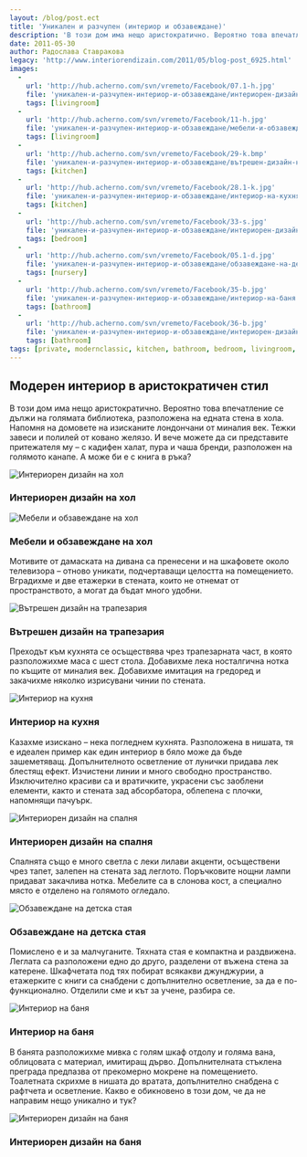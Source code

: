 ```yaml
---
layout: /blog/post.ect
title: 'Уникален и разчупен (интериор и обзавеждане)'
description: 'В този дом има нещо аристократично. Вероятно това впечатление се дължи на голямата библиотека, разположена на едната стена в хола. Напомня на домовете на изисканите лондончани от миналия век. Тежки завеси и полилей от ковано желязо. И вече можете да си представите притежателя му – с кадифен халат, пура и чаша бренди, разположен на голямото канапе. А може би е с книга в ръка?'
date: 2011-05-30
author: Радослава Ставракова
legacy: 'http://www.interiorendizain.com/2011/05/blog-post_6925.html'
images:
  -
    url: 'http://hub.acherno.com/svn/vremeto/Facebook/07.1-h.jpg'
    file: 'уникален-и-разчупен-интериор-и-обзавеждане/интериорен-дизайн-на-хол.jpg'
    tags: [livingroom]
  -
    url: 'http://hub.acherno.com/svn/vremeto/Facebook/11-h.jpg'
    file: 'уникален-и-разчупен-интериор-и-обзавеждане/мебели-и-обзавеждане-на-хол.jpg'
    tags: [livingroom]
  -
    url: 'http://hub.acherno.com/svn/vremeto/Facebook/29-k.bmp'
    file: 'уникален-и-разчупен-интериор-и-обзавеждане/вътрешен-дизайн-на-трапезария.jpg'
    tags: [kitchen]
  -
    url: 'http://hub.acherno.com/svn/vremeto/Facebook/28.1-k.jpg'
    file: 'уникален-и-разчупен-интериор-и-обзавеждане/интериор-на-кухня.jpg'
    tags: [kitchen]
  -
    url: 'http://hub.acherno.com/svn/vremeto/Facebook/33-s.jpg'
    file: 'уникален-и-разчупен-интериор-и-обзавеждане/интериорен-дизайн-на-спалня.jpg'
    tags: [bedroom]
  -
    url: 'http://hub.acherno.com/svn/vremeto/Facebook/05.1-d.jpg'
    file: 'уникален-и-разчупен-интериор-и-обзавеждане/обзавеждане-на-детска-стая.jpg'
    tags: [nursery]
  -
    url: 'http://hub.acherno.com/svn/vremeto/Facebook/35-b.jpg'
    file: 'уникален-и-разчупен-интериор-и-обзавеждане/интериор-на-баня.jpg'
    tags: [bathroom]
  -
    url: 'http://hub.acherno.com/svn/vremeto/Facebook/36-b.jpg'
    file: 'уникален-и-разчупен-интериор-и-обзавеждане/интериорен-дизайн-на-баня.jpg'
    tags: [bathroom]
tags: [private, modernclassic, kitchen, bathroom, bedroom, livingroom, nursery]
---
```

## Модерен **интериор** в **аристократичен** стил
В този дом има нещо аристократично. Вероятно това впечатление се дължи на голямата библиотека, разположена на едната стена в хола. Напомня на домовете на изисканите лондончани от миналия век. Тежки завеси и полилей от ковано желязо. И вече можете да си представите притежателя му – с кадифен халат, пура и чаша бренди, разположен на голямото канапе. А може би е с книга в ръка?

![Интериорен дизайн на хол](уникален-и-разчупен-интериор-и-обзавеждане/интериорен-дизайн-на-хол.jpg)
### Интериорен дизайн на **хол**

![Мебели и обзавеждане на хол](уникален-и-разчупен-интериор-и-обзавеждане/мебели-и-обзавеждане-на-хол.jpg)
### Мебели и обзавеждане на **хол**

Мотивите от дамаската на дивана са пренесени и на шкафовете около телевизора – отново уникати, подчертаващи целостта на помещението. Вградихме и две етажерки в стената, които не отнемат от пространството, а могат да бъдат много удобни.

![Вътрешен дизайн на трапезария](уникален-и-разчупен-интериор-и-обзавеждане/вътрешен-дизайн-на-трапезария.jpg)
### Вътрешен дизайн на **трапезария**

Преходът към кухнята се осъществява чрез трапезарната част,  в която разположихме маса с шест стола. Добавихме лека носталгична нотка по къщите от миналия век. Добавихме имитация на гредоред и закачихме няколко изрисувани чинии по стената.

![Интериор на кухня](уникален-и-разчупен-интериор-и-обзавеждане/интериор-на-кухня.jpg)
### Интериор на **кухня**

Казахме изискано – нека погледнем кухнята. Разположена в нишата, тя е идеален пример как един интериор в бяло може да бъде зашеметяващ. Допълнителното осветление от лунички придава лек блестящ ефект. Изчистени линии и много свободно пространство. Изключително красиви са и вратичките, украсени със заоблени елементи, както и стената зад абсорбатора, облепена с плочки, напомнящи пачуърк.

![Интериорен дизайн на спалня](уникален-и-разчупен-интериор-и-обзавеждане/интериорен-дизайн-на-спалня.jpg)
### Интериорен дизайн на **спалня**

Спалнята също е много светла с леки лилави акценти, осъществени чрез тапет, залепен на стената зад леглото.  Поръчковите нощни лампи придават закачлива нотка. Мебелите са в слонова кост, а специално място е отделено на голямото огледало.

![Обзавеждане на детска стая](уникален-и-разчупен-интериор-и-обзавеждане/обзавеждане-на-детска-стая.jpg)
### Обзавеждане на **детска стая**

Помислено е и за малчуганите. Тяхната стая е компактна и раздвижена. Леглата са разположени едно до друго, разделени от въжена стена за катерене. Шкафчетата под тях побират всякакви джунджурии, а етажерките с книги са снабдени с допълнително осветление, за да е по-функционално. Отделили сме и кът за учене, разбира се.

![Интериор на баня](уникален-и-разчупен-интериор-и-обзавеждане/интериор-на-баня.jpg)
### Интериор на **баня**

В банята разположихме мивка с голям шкаф отдолу и голяма вана, облицовата с материал, имитиращ  дърво. Допълнителната стъклена преграда предпазва от прекомерно мокрене на помещението. Тоалетната скрихме в нишата до вратата, допълнително снабдена с рафтчета и осветление. Какво е обикновено в този дом, че да не направим нещо уникално и тук?

![Интериорен дизайн на баня](уникален-и-разчупен-интериор-и-обзавеждане/интериорен-дизайн-на-баня.jpg)
### Интериорен дизайн на **баня**